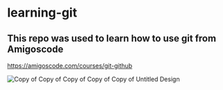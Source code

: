 # learning-git

## This repo was used to learn how to use git from Amigoscode

https://amigoscode.com/courses/git-github

![Copy of Copy of Copy of Copy of Copy of Untitled Design](https://user-images.githubusercontent.com/127158603/230040527-256e869d-4c18-48d9-b839-14ca34cfa69d.png)
